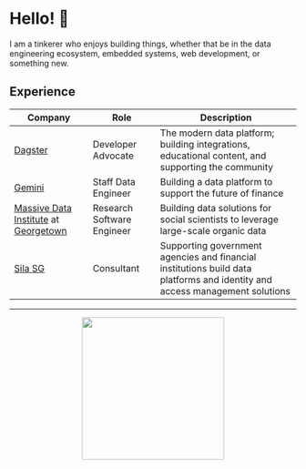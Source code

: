 # Hello! 👋

I am a tinkerer who enjoys building things, whether that be in the data engineering ecosystem, embedded systems, web development, or something new.

## Experience

| Company                                                      | Role                       | Description                                                                                                                 |
|--------------------------------------------------------------|----------------------------|-----------------------------------------------------------------------------------------------------------------------------|
| [Dagster][dagster]                                           | Developer Advocate         | The modern data platform; building integrations, educational content, and supporting the community                          |
| [Gemini][gemini]                                             | Staff Data Engineer        | Building a data platform to support the future of finance                                                                   |
| [Massive Data Institute][mdi] at [Georgetown][gu] | Research Software Engineer | Building data solutions for social scientists to leverage large-scale organic data                                          |
| [Sila SG][sila]                                              | Consultant                 | Supporting government agencies and financial institutions build data platforms and identity and access management solutions |

[dagster]: dagster.io
[gemini]: https://gemini.com
[mdi]: https://mccourt.georgetown.edu/research/the-massive-data-institute/
[gu]: https://georgetown.edu
[sila]: https://www.silasg.com

---

<div align="center">
  <img src="https://github.com/user-attachments/assets/46d5ade4-570b-470f-a98d-4f52b4dfcd64" height="250" />
</div>
